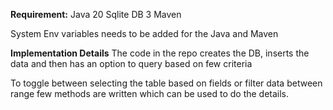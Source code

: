 **Requirement:**
Java 20
Sqlite DB 3
Maven 

System Env variables needs to be added for the Java and Maven 

**Implementation Details**
The code in the repo creates the DB, inserts the data and then has an option to query based on few criteria

To toggle between selecting the table based on fields or filter data between range few methods are written which can be used to do the details.
